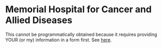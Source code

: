 # Memorial Hospital for Cancer and Allied Diseases

This cannot be programmatically obtained because it requires providing YOUR (or my)
information in a form first. See [here](https://www.mskcc.org/public-notices/chargemaster/download
).
